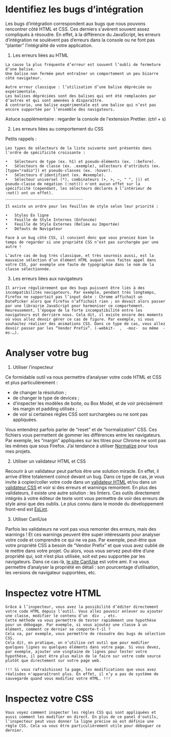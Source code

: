 
# Identifiez les bugs d’intégration

Les bugs d’intégration correspondent aux bugs que nous pouvons rencontrer côté HTML et CSS. Ces derniers s'avèrent souvent assez compliqués à résoudre. 
En effet, à la différence du JavaScript, les erreurs d’intégration ne soulèvent pas d’erreurs dans la console ou ne font pas “planter” l’intégralité de votre application.

1. Les erreurs liées au HTML


```
La cause la plus fréquente d’erreur est souvent l’oubli de fermeture d’une balise. 
Une balise non fermée peut entraîner un comportement un peu bizarre côté navigateur. 
```
```
Autre erreur classique : l’utilisation d’une balise dépréciée ou expérimentale. 
Les balises dépréciées sont des balises qui ont été remplacées par d’autres et qui sont amenées à disparaître. 
À contrario, une balise expérimentale est une balise qui n’est pas encore supportée par l’ensemble des navigateurs. 

```
Astuce supplémentaire : regarder la console de l'extension Prettier. (ctrl + s)

2. Les erreurs liées au comportement du CSS

Petits rappels : 

```
Les types de sélecteurs de la liste suivante sont présentés dans l'ordre de spécificité croissante :

•	Sélecteurs de type (ex. h1) et pseudo-éléments (ex. ::before).
•	Sélecteurs de classe (ex. .exemple), sélecteurs d'attributs (ex. [type="radio"]) et pseudo-classes (ex. :hover).
•	Sélecteurs d'identifiant (ex. #exemple).
•	Sélecteur universel (*), combinateurs (+, >, ~, " ", ||) et pseudo-classe de négation (:not()) n'ont aucun effet sur la spécificité (cependant, les sélecteurs déclarés à l’intérieur de :not() ont un effet).
__________________________________

Il existe un ordre pour les feuilles de style selon leur priorité :

•	Styles En ligne
•	Feuille de Style Internes (Enfoncée)
•	Feuille de Style Externes (Reliée ou Importée)
•	Défauts de Navigateur
```



```
Face à un bug côté CSS, il convient donc que vous preniez bien le temps de regarder si une propriété CSS n’est pas surchargée par une autre !
```

```
L’autre cas de bug très classique, et très sournois aussi, est la mauvaise sélection d’un élément HTML auquel vous faites appel dans votre CSS, par exemple une faute de typographie dans le nom de la classe sélectionnée.
```


3. Les erreurs liées aux navigateurs

```
Il arrive régulièrement que des bugs puissent être liés à des incompatibilités navigateurs. Par exemple, pendant très longtemps, Firefox ne supportait pas l’input date : Chrome affichait un DatePicker alors que Firefox n’affichait rien ; on devait alors passer par une librairie JavaScript pour harmoniser ce comportement.
Heureusement, l’époque de la forte incompatibilité entre les navigateurs est derrière nous. Cela dit, il existe encore des moments où vous allez devoir gérer ce cas de figure. Par exemple, si vous souhaitez réaliser des animations CSS. Dans ce type de cas, vous allez devoir passer par les “Vendor Prefix”. (-webkit-  ,  -moz-  ou même  -ms-…).
```

# Analyser votre bug 

1. Utiliser l’inspecteur

Ce formidable outil va nous permettre d’analyser votre code HTML et CSS et plus particulièrement : 
- de changer la résolution ;
- de changer le type de devices ;
- d’inspecter les modèles de boite, ou Box Model, et de voir précisément les margin et padding utilisés ;
- de voir si certaines règles CSS sont surchargées ou ne sont pas appliquées.

Vous entendrez parfois parler de “reset” et de “normalization” CSS. 
Ces fichiers vous permettent de gommer les différences entre les navigateurs. 
Par exemple, les “margin” appliquées sur les titres pour Chrome ne sont pas les mêmes que sous Firefox. J’ai tendance à utiliser [Normalize](https://necolas.github.io/normalize.css/) pour tous mes projets.

2. Utiliser un validateur HTML et CSS

Recourir à un validateur peut parfois être une solution miracle. En effet, il arrive d’être totalement coincé devant un bug.
Dans ce type de cas, je vous invite à copier/coller votre code dans un [validateur HTML](https://validator.w3.org/) et/ou dans un [validateur CSS]( https://jigsaw.w3.org/css-validator) et voir si des erreurs et warnings remontent. 
En plus des validateurs, il existe une autre solution : les linters. Ces outils directement intégrés à votre éditeur de texte vont vous permettre de voir des erreurs de style ainsi que des oublis.
Le plus connu dans le monde du développement front-end est [EsLint]( https://eslint.org/). 

3. Utiliser CanIUse

Parfois les validateurs ne vont pas vous remonter des erreurs, mais des warnings ! Et ces warnings peuvent être super intéressants pour analyser votre code et comprendre ce qui ne va pas.
Par exemple, peut-être que votre propriété CSS a besoin de “Vendor Prefix” et que vous avez oublié de le mettre dans votre projet. Ou alors, vous vous servez peut-être d’une propriété qui, soit n’est plus utilisée, soit est peu supportée par les navigateurs.
Dans ce cas-là, [le site CanIUse]( https://caniuse.com/) est votre ami. Il va vous permettre d’analyser la propriété en détail : son pourcentage d’utilisation, les versions de navigateur supportées, etc.


# Inspectez votre HTML
```
Grâce à l’inspecteur, vous avez la possibilité d’éditer directement votre code HTML depuis l’outil. Vous allez pouvoir enlever ou ajouter une classe, modifier le contenu d’un  div  , etc.
Cette méthode va vous permettre de tester rapidement une hypothèse pour un débogage. Par exemple, si vous ajoutez une classe à un élément, comment ce dernier se comporte-t-il ?
Cela va, par exemple, vous permettre de résoudre des bugs de sélection CSS.
Cela dit, en pratique, on n’utilise cet outil que pour modifier quelques lignes ou quelques éléments dans votre page. Si vous devez, par exemple, ajouter une vingtaine de lignes pour tester votre hypothèse, il peut être plus malin de le faire sur votre code source plutôt que directement sur votre page web.

!!! Si vous rafraîchissez la page, les modifications que vous avez réalisées n'apparaîtront plus. En effet, il n’y a pas de système de sauvegarde quand vous modifiez votre HTML. !!!
```



# Inspectez votre CSS
```
Vous voyez comment inspecter les règles CSS qui sont appliquées et aussi comment les modifier en direct. En plus de ce panel d'outils, l’inspecteur peut vous donner la ligne précise où est définie une règle CSS. Cela va vous être particulièrement utile pour déboguer ce dernier.
```